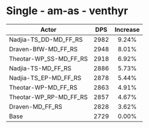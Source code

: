 # Single - am-as - venthyr
| Actor | DPS | Increase |
|---|:---:|:---:|
|Nadjia-TS_DD-MD_FF_RS|2982|9.24%|
|Draven-BfW-MD_FF_RS|2948|8.01%|
|Theotar-WP_SS-MD_FF_RS|2918|6.92%|
|Nadjia-TS-MD_FF_RS|2886|5.73%|
|Nadjia-TS_EP-MD_FF_RS|2878|5.44%|
|Theotar-WP-MD_FF_RS|2863|4.91%|
|Theotar-WP_RP-MD_FF_RS|2857|4.67%|
|Draven-MD_FF_RS|2828|3.62%|
|Base|2729|0.00%|
